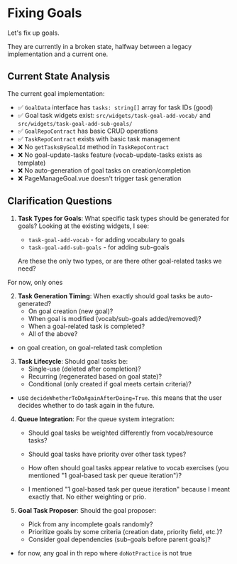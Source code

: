 # Fixing Goals

Let's fix up goals.

They are currently in a broken state, halfway between a legacy implementation and a current one.

## Current State Analysis

The current goal implementation:
- ✅ `GoalData` interface has `tasks: string[]` array for task IDs (good)
- ✅ Goal task widgets exist: `src/widgets/task-goal-add-vocab/` and `src/widgets/task-goal-add-sub-goals/`
- ✅ `GoalRepoContract` has basic CRUD operations
- ✅ `TaskRepoContract` exists with basic task management
- ❌ No `getTasksByGoalId` method in `TaskRepoContract`
- ❌ No goal-update-tasks feature (vocab-update-tasks exists as template)
- ❌ No auto-generation of goal tasks on creation/completion
- ❌ PageManageGoal.vue doesn't trigger task generation

## Clarification Questions

1. **Task Types for Goals**: What specific task types should be generated for goals? Looking at the existing widgets, I see:
   - `task-goal-add-vocab` - for adding vocabulary to goals
   - `task-goal-add-sub-goals` - for adding sub-goals
   
   Are these the only two types, or are there other goal-related tasks we need?

For now, only ones

2. **Task Generation Timing**: When exactly should goal tasks be auto-generated?
   - On goal creation (new goal)?
   - When goal is modified (vocab/sub-goals added/removed)?
   - When a goal-related task is completed?
   - All of the above?

- on goal creation, on goal-related task completion

3. **Task Lifecycle**: Should goal tasks be:
   - Single-use (deleted after completion)?
   - Recurring (regenerated based on goal state)?
   - Conditional (only created if goal meets certain criteria)?


- use `decideWhetherToDoAgainAfterDoing=True`. this means that the user decides whether to do task again in the future.

4. **Queue Integration**: For the queue system integration:
   - Should goal tasks be weighted differently from vocab/resource tasks?
   - Should goal tasks have priority over other task types?
   - How often should goal tasks appear relative to vocab exercises (you mentioned "1 goal-based task per queue iteration")?

   - I mentioned "1 goal-based task per queue iteration" because I meant exactly that. No either weighting or prio.

5. **Goal Task Proposer**: Should the goal proposer:
   - Pick from any incomplete goals randomly?
   - Prioritize goals by some criteria (creation date, priority field, etc.)?
   - Consider goal dependencies (sub-goals before parent goals)?

- for now, any goal in th repo where `doNotPractice` is not true

